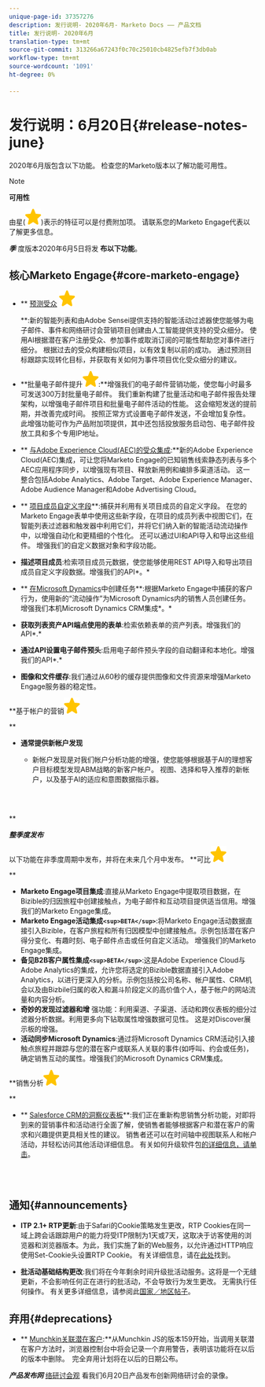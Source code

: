 ```yaml
---
unique-page-id: 37357276
description: 发行说明- 2020年6月- Marketo Docs —— 产品文档
title: 发行说明- 2020年6月
translation-type: tm+mt
source-git-commit: 313266a67243f0c70c25010cb4825efb7f3db0ab
workflow-type: tm+mt
source-wordcount: '1091'
ht-degree: 0%

---
```



# 发行说明：6月20日{#release-notes-june}

2020年6月版包含以下功能。 检查您的Marketo版本以了解功能可用性。

>[!NOTE]
>
>**可用性**
>
>由星(![(star)](assets/star-yellow.svg))表示的特征可以是付费附加项。 请联系您的Marketo Engage代表以了解更多信息。

***季*** 度版本2020年6月5日将发 **布以下功能**。

## 核心Marketo Engage{#core-marketo-engage}

* ** [预测受众](https://help.marketo.com/hc/en-us/articles/360045746253) ![(star)](assets/star-yellow.svg)

   **:新的智能列表和由Adobe Sensei提供支持的智能活动过滤器使您能够为电子邮件、事件和网络研讨会营销项目创建由人工智能提供支持的受众细分。 使用AI根据潜在客户注册受众、参加事件或取消订阅的可能性帮助您对事件进行细分。 根据过去的受众构建相似项目，以有效复制以前的成功。 通过预测目标跟踪实现转化目标，并获取有关如何为事件项目优化受众细分的建议。
* **批量电子邮件提升![(star)](assets/star-yellow.svg):**增强我们的电子邮件营销功能，使您每小时最多可发送300万封批量电子邮件。 我们重新构建了批量活动和电子邮件报告处理架构，以增强电子邮件项目和批量电子邮件活动的性能。 这会缩短发送的提前期，并改善完成时间。 按照正常方式设置电子邮件发送，不会增加复杂性。 此增强功能可作为产品附加项提供，其中还包括投放服务启动包、电子邮件投放工具和多个专用IP地址。
* ** [与Adobe Experience Cloud(AEC)的受众集成](https://docs.marketo.com/x/ogI6Ag):**新的Adobe Experience Cloud(AEC)集成，可让您将Marketo Engage的已知销售线索静态列表与多个AEC应用程序同步，以增强现有项目、释放新用例和编排多渠道活动。 这一整合包括Adobe Analytics、Adobe Target、Adobe Experience Manager、Adobe Audience Manager和Adobe Advertising Cloud。
* ** [项目成员自定义字段](https://docs.marketo.com/x/MQA6Ag)**:捕获并利用有关项目成员的自定义字段。 在您的Marketo Engage表单中使用这些新字段，在项目的成员列表中视图它们，在智能列表过滤器和触发器中利用它们，并将它们纳入新的智能活动流动操作中，以增强自动化和更精细的个性化。 还可以通过UI和API导入和导出这些组件。 增强我们的自定义数据对象和字段功能。
* **描述项目成员**:检索项目成员元数据，使您能够使用REST API导入和导出项目成员自定义字段数据。增强我们的API*。*

* ** [在Microsoft Dynamics](https://docs.marketo.com/x/jQM6Ag)中创建任务**:根据Marketo Engage中捕获的客户行为，使用新的“流动操作”为Microsoft Dynamics内的销售人员创建任务。 增强我们本机Microsoft Dynamics CRM集成*。*

* **获取列表资产API端点使用的表单**:检索依赖表单的资产列表。增强我们的API*.*

* **通过API设置电子邮件预头**:启用电子邮件预头字段的自动翻译和本地化。增强我们的API*.*

* **图像和文件缓存**:我们通过从60秒的缓存提供图像和文件资源来增强Marketo Engage服务器的稳定性。

**基于帐户的营销![(star)](assets/star-yellow.svg)

**

* **通常提供新帐户发现**

   * 新帐户发现是对我们帐户分析功能的增强，使您能够根据基于AI的理想客户目标模型发现ABM战略的新客户帐户。 视图、选择和导入推荐的新帐户，以及基于AI的适应和意图数据指示器。

<br> 

**

***整季度发布***

以下功能在非季度周期中发布，并将在未来几个月中发布。
**可比![(star)](assets/star-yellow.svg)

**

* **Marketo Engage项目集成**:直接从Marketo Engage中提取项目数据，在Bizible的归因旅程中创建接触点，为电子邮件和互动项目提供适当信用。增强我们的Marketo Engage集成。
* **Marketo Engage活动集成`<sup>BETA</sup>`**:将Marketo Engage活动数据直接引入Bizible，在客户旅程和所有归因模型中创建接触点。示例包括潜在客户得分变化、有趣时刻、电子邮件点击或任何自定义活动。 增强我们的Marketo Engage集成。
* **备见B2B客户属性集成`<sup>BETA</sup>`**:这是Adobe Experience Cloud与Adobe Analytics的集成，允许您将选定的Bizible数据直接引入Adobe Analytics，以进行更深入的分析。示例包括按公司名称、帐户属性、CRM机会以及由Bizbile归属的收入和漏斗阶段定义的高价值个人，基于帐户的网站流量和内容分析。
* **奇妙的发现过滤器和增** 强功能：利用渠道、子渠道、活动和跨仪表板的细分过滤器分析数据。利用更多向下钻取属性增强数据可见性。 这是对Discover展示板的增强。
* **活动同步Microsoft Dynamics**:通过将Microsoft Dynamics CRM活动引入接触点旅程并跟踪与您的潜在客户或联系人关联的事件(如呼叫、约会或任务)，确定销售互动的属性。增强我们的Microsoft Dynamics CRM集成。

**销售分析![(star)](assets/star-yellow.svg)

**

* ** [Salesforce CRM的洞察仪表板](https://docs.marketo.com/x/EoGMAg)**:我们正在重新构思销售分析功能，对即将到来的营销事件和活动进行全面了解，使销售者能够根据客户和潜在客户的需求和兴趣提供更具相关性的建议。 销售者还可以在时间轴中视图联系人和帐户活动，并轻松访问其他活动详细信息。 有关如何升级软件包[的详细信息，请单击](https://docs.marketo.com/x/F4GMAg)。

<br> 

## 通知{#announcements}

* **ITP 2.1+ RTP更新**:由于Safari的Cookie策略发生更改，RTP Cookies在同一域上跨会话跟踪用户的能力将受ITP限制为1天或7天，这取决于访客使用的浏览器和浏览器版本。为此，我们实施了新的Web服务，以允许通过HTTP响应使用Set-Cookie头设置RTP Cookie。 有关详细信息，请在[此处](https://nation.marketo.com/t5/Knowledgebase/Browser-Cookie-Updates-How-Marketo-RTP-Is-Affected/ta-p/299603)找到。

* **批活动基础结构更改**:我们将在今年剩余时间升级批活动服务。这将是一个无缝更新，不会影响任何正在进行的批活动，不会导致行为发生更改。 无需执行任何操作。 有关更多详细信息，请参阅此[国家／地区帖子](https://nation.marketo.com/t5/Product-Documents/Batch-Campaign-Processing-Infrastructure-Update/ta-p/301374)。

## 弃用{#deprecations}

* ** [Munchkin关联潜在客户](https://developers.marketo.com/blog/deprecation-of-munchkin-associate-lead-method/):**从Munchkin JS的版本159开始，当调用关联潜在客户方法时，浏览器控制台中将会记录一个弃用警告，表明该功能将在以后的版本中删除。  完全弃用计划将在以后的日期公布。

***产品发布网*** [络研讨会观](https://engage.marketo.com/June-Release-2020-On-Demand.html) 看我们6月20日产品发布创新网络研讨会的录像。
